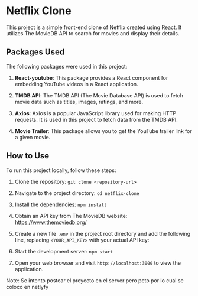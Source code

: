 # Netflix Clone

This project is a simple front-end clone of Netflix created using React. It utilizes The MovieDB API to search for movies and display their details.

## Packages Used

The following packages were used in this project:

1. **React-youtube**: This package provides a React component for embedding YouTube videos in a React application.

2. **TMDB API**: The TMDB API (The Movie Database API) is used to fetch movie data such as titles, images, ratings, and more.

3. **Axios**: Axios is a popular JavaScript library used for making HTTP requests. It is used in this project to fetch data from the TMDB API.

4. **Movie Trailer**: This package allows you to get the YouTube trailer link for a given movie.

## How to Use

To run this project locally, follow these steps:

1. Clone the repository: `git clone <repository-url>`
2. Navigate to the project directory: `cd netflix-clone`
3. Install the dependencies: `npm install`
4. Obtain an API key from The MovieDB website: https://www.themoviedb.org/
5. Create a new file `.env` in the project root directory and add the following line, replacing `<YOUR_API_KEY>` with your actual API key:

6. Start the development server: `npm start`
7. Open your web browser and visit `http://localhost:3000` to view the application.

Note: Se intento postear el proyecto en el server pero peto por lo cual se coloco en netlyfy

